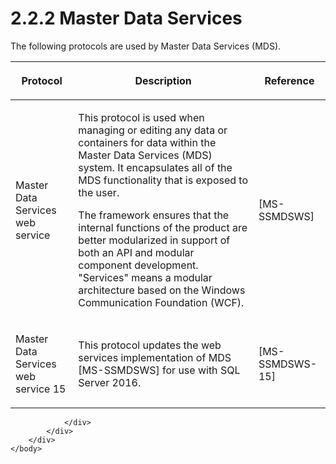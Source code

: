 <html dir="LTR" xmlns:mshelp="http://msdn.microsoft.com/mshelp" xmlns:ddue="http://ddue.schemas.microsoft.com/authoring/2003/5" xmlns:xlink="http://www.w3.org/1999/xlink" xmlns:tool="http://www.microsoft.com/tooltip">
    <head>
        <meta http-equiv="Content-Type" content="text/html; CHARSET=utf-8"></meta>
        <meta name="save" content="history"></meta>
        <title>2.2.2 Master Data Services</title>
        <xml>
            <mshelp:toctitle title="2.2.2 Master Data Services"></mshelp:toctitle>
            <mshelp:rltitle title="[MS-SSSO]: Master Data Services"></mshelp:rltitle>
            <mshelp:keyword index="A" term="5cb81ee8-f126-4338-9300-89306b244b18"></mshelp:keyword>
            <mshelp:attr name="DCSext.ContentType" value="open specification"></mshelp:attr>
            <mshelp:attr name="AssetID" value="5cb81ee8-f126-4338-9300-89306b244b18"></mshelp:attr>
            <mshelp:attr name="TopicType" value="kbRef"></mshelp:attr>
            <mshelp:attr name="DCSext.Title" value="[MS-SSSO]: Master Data Services" />
        </xml>
    </head>
    <body>
        <div id="header">
            <h1 class="heading">2.2.2 Master Data Services</h1>
        </div>
        <div id="mainSection">
            <div id="mainBody">
                <div id="allHistory" class="saveHistory"></div>
                <div id="sectionSection0" class="section" name="collapseableSection">
                    

<p>The following protocols are used by Master Data Services
(MDS).</p>

<table>
 <thead>
  <tr>
   <th>
   <p>Protocol</p>
   </th>
   <th>
   <p>Description</p>
   </th>
   <th>
   <p>Reference</p>
   </th>
  </tr>
 </thead>
 <tr>
  <td>
  <p>Master Data Services web service</p>
  </td>
  <td>
  <p>This protocol is used when managing or editing any
  data or containers for data within the Master Data Services (MDS) system. It
  encapsulates all of the MDS functionality that is exposed to the user.</p>
  <p>The framework ensures that the internal functions of
  the product are better modularized in support of both an API and modular
  component development. &quot;Services&quot; means a modular architecture
  based on the Windows Communication Foundation (WCF).</p>
  </td>
  <td>
  <p><mshelp:link keywords="ab7df855-59f8-4d31-9d8a-9ab6e4b7a459" tabindex="0">[MS-SSMDSWS]</mshelp:link></p>
  </td>
 </tr>
 <tr>
  <td>
  <p>Master Data Services web service 15</p>
  </td>
  <td>
  <p>This protocol updates the web services implementation
  of MDS <mshelp:link keywords="ab7df855-59f8-4d31-9d8a-9ab6e4b7a459" tabindex="0">[MS-SSMDSWS]</mshelp:link>
  for use with SQL Server 2016.</p>
  </td>
  <td>
  <p><mshelp:link keywords="484fe9af-35ad-489f-a672-b3acad9db116" tabindex="0">[MS-SSMDSWS-15]</mshelp:link></p>
  </td>
 </tr>
</table>

<p> </p>


                </div>
            </div>
        </div>
    </body>
</html>